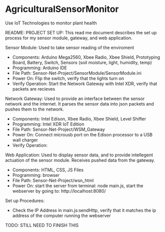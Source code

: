 # AgriculturalSensorMonitor
Use IoT Technologies to monitor plant health

README: PROJECT SET UP:
This read me document describes the set up process for my sensor module, gateway, and web application. 

Sensor Module: Used to take sensor reading of the enviroment
- Components: Arduino Mega2560, Xbee Radio, Xbee Shield, Prototyping Board, Battery, Switch, Sensors (soil moisture, light, humidity, temp)
- Programming: Arduino IDE
- File Path: Sensor-Net-Project/SensorModule/SensorModule.ini
- Power On: Flip the switch, verify that the lights turn on
- Verify Operation: Start the Network Gateway with Intel XDR, verify that packets are recieves

Network Gateway: Used to provide an interface between the sensor network and the internet. It parses the sensor data into json packets and pushes them to the network. 
- Components: Intel Edison, Xbee Radio, Xbee Shield, Level Shifter
- Programming: Intel XDR IoT Edition
- File Path: Sensor-Net-Project/WSM_Gateway
- Power On: Connect microusb port on the Edison processor to a USB wall charger
- Verify Operation: 

Web Application: Used to display sensor data, and to provide intellegent actuation of the sensor module. Receives pushed data from the gateway.
- Components: HTML, CSS, JS Files
- Programming: browser
- File Path: Sensor-Net-Project/wsn_html
- Power On: start the server from terminal: node main.js, start the webserver by going to: http://localhost:8080/ 

Set up Procedures: 
- Check the IP Address in main.js:sendHttp, verify that it matches the ip address of the computer running the webserver

TODO: STILL NEED TO FINISH THIS
